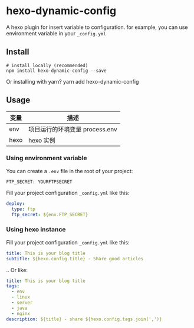 # hexo-dynamic-config

A hexo plugin for insert variable to configuration.
for example, you can use environment variable in your `_config.yml`

## Install

```shell
# install locally (recommended)
npm install hexo-dynamic-config --save
```

Or installing with yarn? yarn add hexo-dynamic-config

## Usage

| 变量 | 描述                           |
| ---- | ------------------------------ |
| env  | 项目运行的环境变量 process.env |
| hexo | hexo 实例                      |

### Using environment variable

You can create a `.env` file in the root of your project:

```dosini
FTP_SECRET: YOURFTPSECRET
```

Fill your project configuration `_config.yml` like this:

```yml
deploy:
  type: ftp
  ftp_secret: ${env.FTP_SECRET}
```

### Using hexo instance

Fill your project configuration `_config.yml` like this:

```yml
title: This is your blog title
subtitle: ${hexo.config.title} - Share good articles
```

.. Or like:

```yml
title: This is your blog title
tags:
  - env
  - linux
  - server
  - java
  - nginx
description: ${title} - share ${hexo.config.tags.join(',')}
```

